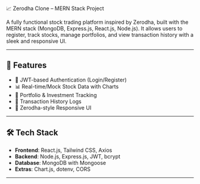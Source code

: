 📈 Zerodha Clone – MERN Stack Project

A fully functional stock trading platform inspired by Zerodha, built with the MERN stack (MongoDB, Express.js, React.js, Node.js). It allows users to register, track stocks, manage portfolios, and view transaction history with a sleek and responsive UI.

---

## 🚀 Features
- 🔐 JWT-based Authentication (Login/Register)
- 📊 Real-time/Mock Stock Data with Charts
- 💼 Portfolio & Investment Tracking
- 🧾 Transaction History Logs
- 🎨 Zerodha-style Responsive UI

---

## 🛠️ Tech Stack
- **Frontend**: React.js, Tailwind CSS, Axios
- **Backend**: Node.js, Express.js, JWT, bcrypt
- **Database**: MongoDB with Mongoose
- **Extras**: Chart.js, dotenv, CORS

---

